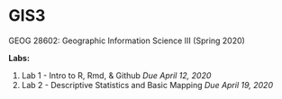 # GIS3
GEOG 28602: Geographic Information Science III (Spring 2020)

**Labs:**
1. Lab 1 - Intro to R, Rmd, & Github *Due April 12, 2020*
2. Lab 2 - Descriptive Statistics and Basic Mapping *Due April 19, 2020*
